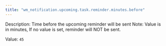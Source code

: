 ```yaml
---
title: "wm_notification.upcoming.task.reminder.minutes.before"
---
```


Description: Time before the upcoming reminder will be sent
Note: Value is in minutes, 
If no value is set, reminder will NOT be sent.


Value: `45`